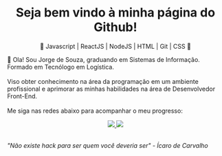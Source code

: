 <h1 align="center"> Seja bem vindo à minha página do Github! </h1> 

<p align="center"> 🚀 Javascript | ReactJS | NodeJS  | HTML | Git | CSS 🚀 
</p>

👋 Ola! Sou Jorge de Souza, graduando em Sistemas de Informação. Formado em Tecnólogo em Logística. <br>
<br>
Viso obter conhecimento na área da programação em um ambiente profissional e aprimorar as minhas habilidades na área de Desenvolvedor Front-End.<br>
<br>
Me siga nas redes abaixo para acompanhar o meu progresso:
<p align="center">
  <a href="https://github.com/jorgejrdj" alt="GitHub">
    <img src="https://img.shields.io/badge/-GitHub-000?style=flat-square&logo=Github&logoColor=white" />
  </a>
  <a href="https://www.linkedin.com/in/jorgejsdj/" alt="LinkedIn">
    <img src="https://img.shields.io/badge/-LinkedIn-blue?style=flat-square&logo=Linkedin&logoColor=white" />
  </a>

<br>
<br>

<i>"Não existe hack para ser quem você deveria ser" - Ícaro de Carvalho </i>

